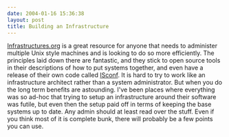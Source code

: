 ```yaml
---
date: 2004-01-16 15:36:38
layout: post
title: Building an Infrastructure
---
```


[Infrastructures.org](http://www.infrastructures.org/) is a great resource for anyone that needs to administer multiple Unix style machines and is looking to do so more efficiently. The principles laid down there are fantastic, and they stick to open source tools in their descriptions of how to put systems together, and even have a release of their own code called [ISconf](http://www.infrastructures.org/bootstrap/isconf.shtml). It is hard to try to work like an infrastructure architect rather than a system administrator. But when you do the long term benefits are astounding. I've been places where everything was so ad-hoc that trying to setup an infrastructure around their software was futile, but even then the setup paid off in terms of keeping the base systems up to date. Any admin should at least read over the stuff. Even if you think most of it is complete bunk, there will probably be a few points you can use.
